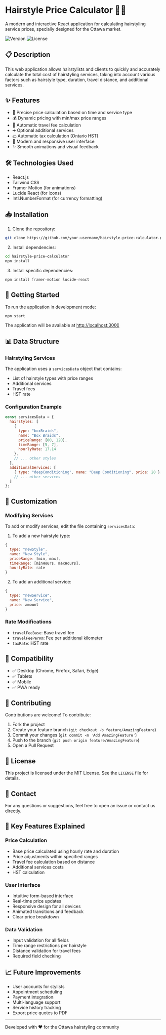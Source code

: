 # Hairstyle Price Calculator 💇‍♀️

A modern and interactive React application for calculating hairstyling service prices, specially designed for the Ottawa market.

![Version](https://img.shields.io/badge/version-1.0.0-blue.svg)
![License](https://img.shields.io/badge/license-MIT-green.svg)

## 📋 Description

This web application allows hairstylists and clients to quickly and accurately calculate the total cost of hairstyling services, taking into account various factors such as hairstyle type, duration, travel distance, and additional services.

## ✨ Features

- 🎯 Precise price calculation based on time and service type
- 💰 Dynamic pricing with min/max price ranges
- 🚗 Automatic travel fee calculation
- ➕ Optional additional services
- 💵 Automatic tax calculation (Ontario HST)
- 🎨 Modern and responsive user interface
- ✨ Smooth animations and visual feedback

## 🛠️ Technologies Used

- React.js
- Tailwind CSS
- Framer Motion (for animations)
- Lucide React (for icons)
- Intl.NumberFormat (for currency formatting)

## 📥 Installation

1. Clone the repository:
```bash
git clone https://github.com/your-username/hairstyle-price-calculator.git
```

2. Install dependencies:
```bash
cd hairstyle-price-calculator
npm install
```

3. Install specific dependencies:
```bash
npm install framer-motion lucide-react
```

## 🚀 Getting Started

To run the application in development mode:

```bash
npm start
```

The application will be available at [http://localhost:3000](http://localhost:3000)

## 📊 Data Structure

### Hairstyling Services
The application uses a `servicesData` object that contains:
- List of hairstyle types with price ranges
- Additional services
- Travel fees
- HST rate

### Configuration Example
```javascript
const servicesData = {
  hairstyles: [
    {
      type: "boxBraids",
      name: "Box Braids",
      priceRange: [80, 120],
      timeRange: [5, 7],
      hourlyRate: 17.14
    },
    // ... other styles
  ],
  additionalServices: [
    { type: "deepConditioning", name: "Deep Conditioning", price: 20 },
    // ... other services
  ]
};
```

## 🔧 Customization

### Modifying Services
To add or modify services, edit the file containing `servicesData`:

1. To add a new hairstyle type:
```javascript
{
  type: "newStyle",
  name: "New Style",
  priceRange: [min, max],
  timeRange: [minHours, maxHours],
  hourlyRate: rate
}
```

2. To add an additional service:
```javascript
{
  type: "newService",
  name: "New Service",
  price: amount
}
```

### Rate Modifications
- `travelFeeBase`: Base travel fee
- `travelFeePerKm`: Fee per additional kilometer
- `taxRate`: HST rate

## 📱 Compatibility

- ✅ Desktop (Chrome, Firefox, Safari, Edge)
- ✅ Tablets
- ✅ Mobile
- ✅ PWA ready

## 🤝 Contributing

Contributions are welcome! To contribute:

1. Fork the project
2. Create your feature branch (`git checkout -b feature/AmazingFeature`)
3. Commit your changes (`git commit -m 'Add AmazingFeature'`)
4. Push to the branch (`git push origin feature/AmazingFeature`)
5. Open a Pull Request

## 📄 License

This project is licensed under the MIT License. See the `LICENSE` file for details.

## 👥 Contact

For any questions or suggestions, feel free to open an issue or contact us directly.

## 🔑 Key Features Explained

### Price Calculation
- Base price calculated using hourly rate and duration
- Price adjustments within specified ranges
- Travel fee calculation based on distance
- Additional services costs
- HST calculation

### User Interface
- Intuitive form-based interface
- Real-time price updates
- Responsive design for all devices
- Animated transitions and feedback
- Clear price breakdown

### Data Validation
- Input validation for all fields
- Time range restrictions per hairstyle
- Distance validation for travel fees
- Required field checking

## 📈 Future Improvements

- User accounts for stylists
- Appointment scheduling
- Payment integration
- Multi-language support
- Service history tracking
- Export price quotes to PDF

---

Developed with ❤️ for the Ottawa hairstyling community